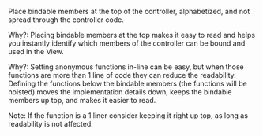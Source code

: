 Place bindable members at the top of the controller, alphabetized, and not spread through the controller code.

Why?: Placing bindable members at the top makes it easy to read and helps you instantly identify which members of the
 controller can be bound and used in the View.

Why?: Setting anonymous functions in-line can be easy, but when those functions are more than 1 line of code they can
 reduce the readability. Defining the functions below the bindable members (the functions will be hoisted) moves the
  implementation details down, keeps the bindable members up top, and makes it easier to read.
  
Note: If the function is a 1 liner consider keeping it right up top, as long as readability is not affected.
